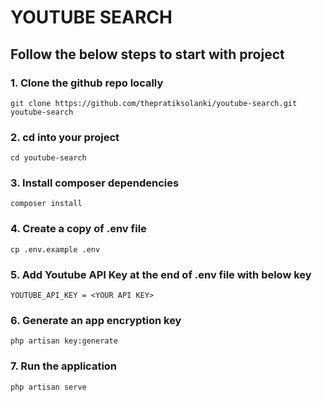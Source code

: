 
# YOUTUBE SEARCH


## Follow the below steps to start with project

### 1. Clone the github repo locally

```
git clone https://github.com/thepratiksolanki/youtube-search.git youtube-search
```

### 2. cd into your project

```
cd youtube-search
```

### 3. Install composer dependencies

```
composer install
```

### 4. Create a copy of .env file

```
cp .env.example .env
```

### 5. Add Youtube API Key at the end of .env file with below key

```
YOUTUBE_API_KEY = <YOUR API KEY>
```

### 6. Generate an app encryption key

```
php artisan key:generate
```

### 7. Run the application

```
php artisan serve
```

